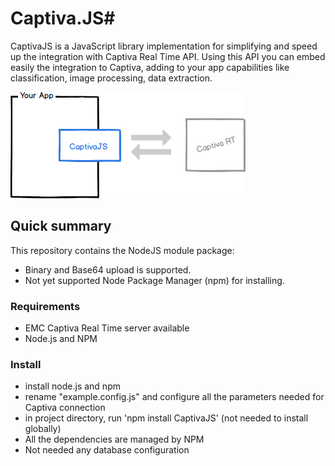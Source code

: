 # Captiva.JS#
CaptivaJS is a JavaScript library implementation for simplifying and speed up the integration with Captiva Real Time API.
Using this API you can embed easily  the integration to Captiva, adding to your app capabilities like classification, image processing, data extraction.

![concept image](https://github.com/firo/CaptivaJS/blob/master/CaptivaJS.png)

## Quick summary ##
This repository contains the NodeJS module package:
* Binary and Base64 upload is supported.
* Not yet supported Node Package Manager (npm) for installing.

### Requirements ###
* EMC Captiva Real Time server available
* Node.js and NPM

### Install ###
* install node.js and npm
* rename "example.config.js" and configure all the parameters needed for Captiva connection
* in project directory, run 'npm install CaptivaJS' (not needed to install globally)
* All the dependencies are managed by NPM
* Not needed any database configuration
